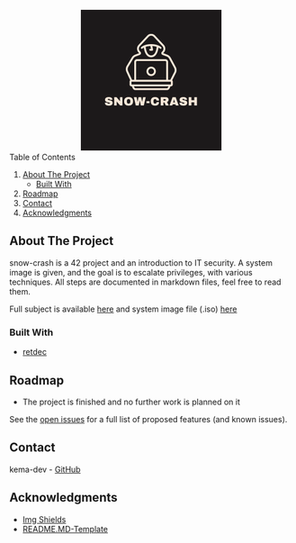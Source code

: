<!-- PROJECT LOGO -->
<br />
<div align="center">
  <a>
   <img src="assets/snow_crash_logo.png" alt="Logo" width="250" height="250">
  </a>
</div>

<!-- TABLE OF CONTENTS -->
<summary>Table of Contents</summary>
<ol>
	<li>
	<a href="#about-the-project">About The Project</a>
	<ul>
		<li><a href="#built-with">Built With</a></li>
	</ul>
	</li>
	<li><a href="#roadmap">Roadmap</a></li>
	<li><a href="#contact">Contact</a></li>
	<li><a href="#acknowledgments">Acknowledgments</a></li>
</ol>

<!-- ABOUT THE PROJECT -->
## About The Project

snow-crash is a 42 project and an introduction to IT security. A system image is given, and the goal is to escalate privileges, with various techniques. All steps are documented in markdown files, feel free to read them.

Full subject is available [here](docs/) and system image file (.iso) [here](https://github.com/kema-dev/snow-crash/releases/tag/iso)

### Built With

* [retdec](https://github.com/avast/retdec)

<!-- ROADMAP -->
## Roadmap

* The project is finished and no further work is planned on it

See the [open issues](https://github.com/kema-dev/ft_irc/issues) for a full list of proposed features (and known issues).

<!-- CONTACT -->
## Contact

kema-dev - [GitHub](https://github.com/kema-dev)

## Acknowledgments

* [Img Shields](https://shields.io)
* [README.MD-Template](https://github.com/othneildrew/Best-README-Template)
